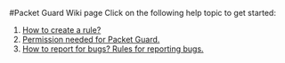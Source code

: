 #Packet Guard Wiki page
Click on the following help topic to get started:

1. [How to create a rule?](https://github.com/im-tkc/Packet-Guard/wiki/How-to-create-a-rule%3F)
2. [Permission needed for Packet Guard.](#)
3. [How to report for bugs? Rules for reporting bugs.](#)